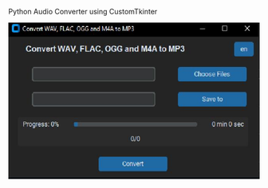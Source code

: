 Python Audio Converter using CustomTkinter

![Convert-WAV-FLAC-OGG-and-M4A-to-MP3](https://github.com/AmidVoshakul/Convert-WAV-FLAC-OGG-and-M4A-to-MP3/blob/main/untitled.JPG)
